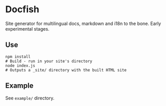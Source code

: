 # Docfish

Site generator for multilingual docs, markdown and i18n to the bone. Early experimental stages.

## Use

    npm install
    # Build - run in your site's directory
    node index.js
    # Outputs a _site/ directory with the built HTML site

## Example

See `example/` directory.
